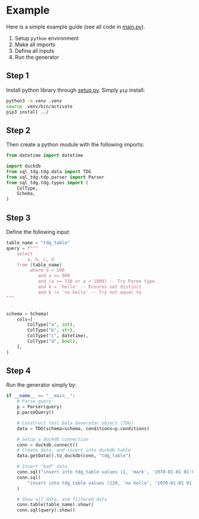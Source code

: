 # Example

Here is a simple example guide (see all code in [main.py](https://github.com/phdah/sql-tdg/blob/main/python_poc/examples/main.py)).

1. Setup `python` environment
2. Make all imports
3. Defina all inputs
4. Run the generator

## Step 1

Install python library through [setup.py](https://github.com/phdah/sql-tdg/blob/main/python_poc/setup.py). Simply `pip` install:

```sh
python3 -m venv .venv
source .venv/bin/activate
pip3 install ../
```

## Step 2

Then create a python module with the following imports:

```python
from datetime import datetime

import duckdb
from sql_tdg.tdg.data import TDG
from sql_tdg.tdp.parser import Parser
from sql_tdg.tdg.types import (
    ColType,
    Schema,
)
```

## Step 3

Define the following input:

```python
table_name = "tdg_table"
query = f"""
    select
        a, b, c, d
    from {table_name}
         where a > 100
            and a <= 900
            and (a >= 110 or a < 1000) -- Try Paren type
            and b = 'hello' -- Ensures not distinct
            and b != 'no hello' -- Try not equal to
"""


schema = Schema(
    cols=[
        ColType("a", int),
        ColType("b", str),
        ColType("c", datetime),
        ColType("d", bool),
    ],
)
```

## Step 4

Run the generator simply by:

```python
if __name__ == "__main__":
    # Parse query
    p = Parser(query)
    p.parseQuery()

    # Construct Test Data Generator object (TDG)
    data = TDG(schema=schema, conditions=p.conditions)

    # Setup a duckdb connection
    conn = duckdb.connect()
    # Create data, and insert into duckdb table
    data.getData().to_duckdb(conn, "tdg_table")

    # Insert "bad" data
    conn.sql("insert into tdg_table values (1, 'mark', '1970-01-01 01:00:19', False)")
    conn.sql(
        "insert into tdg_table values (120, 'no hello', '1970-01-01 01:00:20', False)"
    )

    # Show all data, and filtered data
    conn.table(table_name).show()
    conn.sql(query).show()
```
